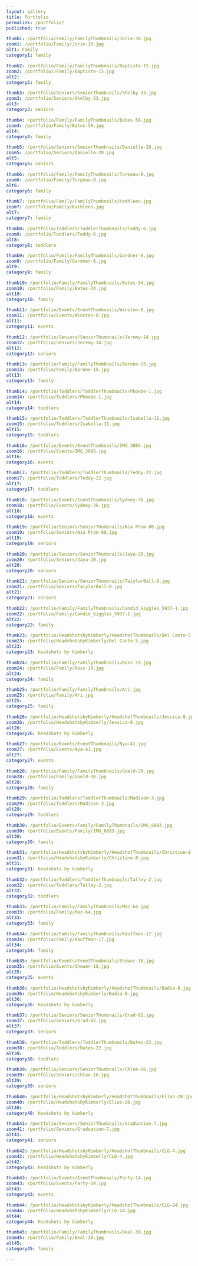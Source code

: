 ```yaml
---
layout: gallery
title: Portfolio
permalink: /portfolio/
published: true

thumb1: /portfolio/Family/FamilyThumbnails/Jorie-30.jpg
zoom1: /portfolio/Family/Jorie-30.jpg
alt1: Family
category1: family

thumb2: /portfolio/Family/FamilyThumbnails/Baptiste-15.jpg
zoom2: /portfolio//Family/Baptiste-15.jpg
alt2: 
category2: family

thumb3: /portfolio/Seniors/SeniorThumbnails/Shelby-33.jpg
zoom3: /portfolio/Seniors/Shelby-33.jpg
alt3: 
category3: seniors

thumb4: /portfolio/Family/FamilyThumbnails/Bates-58.jpg
zoom4: /portfolio/Family/Bates-58.jpg
alt4: 
category4: family

thumb5: /portfolio/Seniors/SeniorThumbnails/Danielle-28.jpg
zoom5: /portfolio/Seniors/Danielle-28.jpg
alt5: 
category5: seniors

thumb6: /portfolio/Family/FamilyThumbnails/Turpeau-8.jpg
zoom6: /portfolio/Family/Turpeau-8.jpg
alt6: 
category6: family

thumb7: /portfolio/Family/FamilyThumbnails/Kathleen.jpg
zoom7: /portfolio/Family/Kathleen.jpg
alt7: 
category7: family

thumb8: /portfolio/Toddlers/ToddlerThumbnails/Teddy-6.jpg
zoom8: /portfolio/Toddlers/Teddy-6.jpg
alt8: 
category8: toddlers

thumb9: /portfolio/Family/FamilyThumbnails/Gardner-6.jpg
zoom9: /portfolio/Family/Gardner-6.jpg
alt9: 
category9: family

thumb10: /portfolio/Family/FamilyThumbnails/Bates-34.jpg
zoom10: /portfolio/Family/Bates-34.jpg
alt10: 
category10: family

thumb11: /portfolio/Events/EventThumbnails/Winston-8.jpg
zoom11: /portfolio/Events/Winston-8.jpg
alt11: 
category11: events

thumb12: /portfolio/Seniors/SeniorThumbnails/Jeremy-14.jpg
zoom12: /portfolio/Seniors/Jeremy-14.jpg
alt12: 
category12: seniors

thumb13: /portfolio/Family/FamilyThumbnails/Barone-15.jpg
zoom13: /portfolio/Family/Barone-15.jpg
alt13: 
category13: family

thumb14: /portfolio/Toddlers/ToddlerThumbnails/Phoebe-1.jpg
zoom14: /portfolio/Toddlers/Phoebe-1.jpg
alt14: 
category14: toddlers

thumb15: /portfolio/Toddlers/ToddlerThumbnails/Isabella-11.jpg
zoom15: /portfolio/Toddlers/Isabella-11.jpg
alt15: 
category15: toddlers

thumb16: /portfolio/Events/EventThumbnails/IMG_3085.jpg
zoom16: /portfolio/Events/IMG_3085.jpg
alt16: 
category16: events

thumb17: /portfolio/Toddlers/ToddlerThumbnails/Teddy-22.jpg
zoom17: /portfolio/Toddlers/Teddy-22.jpg
alt17: 
category17: toddlers

thumb18: /portfolio/Events/EventThumbnails/Sydney-36.jpg
zoom18: /portfolio/Events/Sydney-36.jpg
alt18: 
category18: events

thumb19: /portfolio/Seniors/SeniorThumbnails/Nia Prom-80.jpg
zoom19: /portfolio/Seniors/Nia Prom-80.jpg
alt19: 
category19: seniors

thumb20: /portfolio/Seniors/SeniorThumbnails/Jaya-20.jpg
zoom20: /portfolio/Seniors/Jaya-20.jpg
alt20: 
category20: seniors

thumb21: /portfolio/Seniors/SeniorThumbnails/TaiylarBall-8.jpg
zoom21: /portfolio/Seniors/TaiylarBall-8.jpg
alt21: 
category21: seniors

thumb22: /portfolio/Family/FamilyThumbnails/Candid_Giggles_5937-1.jpg
zoom22: /portfolio/Family/Candid_Giggles_5937-1.jpg
alt22: 
category22: family

thumb23: /portfolio/HeadshotsbyKimberly/HeadshotThumbnails/Bel Canto-5.jpg
zoom23: /portfolio/HeadshotsbyKimberly/Bel Canto-5.jpg
alt23: 
category23: headshots by kimberly

thumb24: /portfolio/Family/FamilyThumbnails/Ross-19.jpg
zoom24: /portfolio/Family/Ross-19.jpg
alt24: 
category24: family

thumb25: /portfolio/Family/FamilyThumbnails/Ari.jpg
zoom25: /portfolio/Family/Ari.jpg
alt25: 
category25: family

thumb26: /portfolio/HeadshotsbyKimberly/HeadshotThumbnails/Jessica-8.jpg
zoom26: /portfolio/HeadshotsbyKimberly/Jessica-8.jpg
alt26: 
category26: headshots by kimberly

thumb27: /portfolio/Events/EventThumbnails/Nya-41.jpg
zoom27: /portfolio/Events/Nya-41.jpg
alt27: 
category27: events

thumb28: /portfolio/Family/FamilyThumbnails/Goeld-38.jpg
zoom28: /portfolio/Family/Goeld-38.jpg
alt28: 
category28: family

thumb29: /portfolio/Toddlers/ToddlerThumbnails/Madison-3.jpg
zoom29: /portfolio/Toddlers/Madison-3.jpg
alt29: 
category29: toddlers

thumb30: /portfolio/Events/Family/FamilyThumbnails/IMG_6083.jpg
zoom30: /portfolio/Events/Family/IMG_6083.jpg
alt30: 
category30: family

thumb31: /portfolio/HeadshotsbyKimberly/HeadshotThumbnails/Christine-8.jpg
zoom31: /portfolio/HeadshotsbyKimberly/Christine-8.jpg
alt31: 
category31: headshots by kimberly

thumb32: /portfolio/Toddlers/ToddlerThumbnails/Talley-2.jpg
zoom32: /portfolio/Toddlers/Talley-2.jpg
alt32: 
category32: toddlers

thumb33: /portfolio/Family/FamilyThumbnails/Mac-64.jpg
zoom33: /portfolio/Family/Mac-64.jpg
alt33: 
category33: family

thumb34: /portfolio/Family/FamilyThumbnails/Kauffman-17.jpg
zoom34: /portfolio/Family/Kauffman-17.jpg
alt34: 
category34: family

thumb35: /portfolio/Events/EventThumbnails/Shower-18.jpg
zoom35: /portfolio/Events/Shower-18.jpg
alt35: 
category35: events

thumb36: /portfolio/HeadshotsbyKimberly/HeadshotThumbnails/Badia-8.jpg
zoom36: /portfolio/HeadshotsbyKimberly/Badia-8.jpg
alt36: 
category36: headshots by kimberly

thumb37: /portfolio/Seniors/SeniorThumbnails/Grad-62.jpg
zoom37: /portfolio/Seniors/Grad-62.jpg
alt37: 
category37: seniors

thumb38: /portfolio/Toddlers/ToddlerThumbnails/Bates-22.jpg
zoom38: /portfolio/Toddlers/Bates-22.jpg
alt38: 
category38: toddlers

thumb39: /portfolio/Seniors/SeniorThumbnails/Chloe-16.jpg
zoom39: /portfolio/Seniors/Chloe-16.jpg
alt39: 
category39: seniors

thumb40: /portfolio/HeadshotsbyKimberly/HeadshotThumbnails/Elias-20.jpg
zoom40: /portfolio/HeadshotsbyKimberly/Elias-20.jpg
alt40: 
category40: headshots by kimberly

thumb41: /portfolio/Seniors/SeniorThumbnails/Graduation-7.jpg
zoom41: /portfolio/Seniors/Graduation-7.jpg
alt41: 
category41: seniors

thumb42: /portfolio/HeadshotsbyKimberly/HeadshotThumbnails/CLG-4.jpg
zoom42: /portfolio/HeadshotsbyKimberly/CLG-4.jpg
alt42: 
category42: headshots by kimberly

thumb43: /portfolio/Events/EventThumbnails/Party-14.jpg
zoom43: /portfolio/Events/Party-14.jpg
alt43: 
category43: events

thumb44: /portfolio/HeadshotsbyKimberly/HeadshotThumbnails/CLG-24.jpg
zoom44: /portfolio/HeadshotsbyKimberly/CLG-24.jpg
alt44: 
category44: headshots by kimberly

thumb45: /portfolio/Family/FamilyThumbnails/Beal-30.jpg
zoom45: /portfolio/Family/Beal-30.jpg
alt45: 
category45: family

---
```

